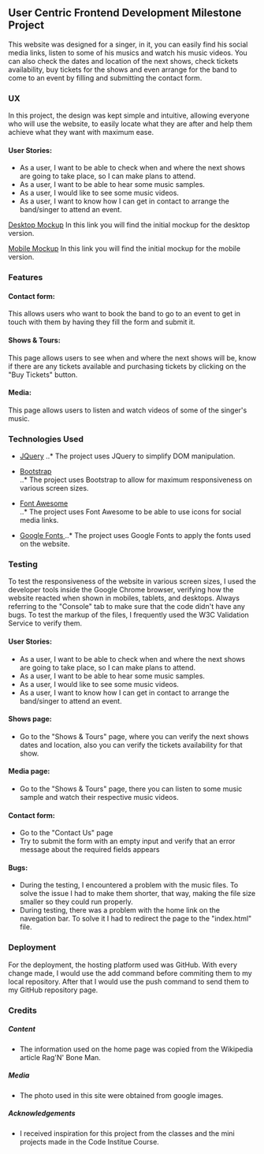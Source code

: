 ## User Centric Frontend Development Milestone Project  

This website was designed for a singer, in it, you can easily find his social media links, listen to some of his musics and watch his music videos. You can also check the dates and location of the next shows, check tickets availability, buy tickets for the shows and even arrange for the band to come to an event by filling and submitting the contact form.


### UX

In this project, the design was kept simple and intuitive, allowing everyone who will use the website, to easily locate what they are after and help them achieve what they want with maximum ease.

#### User Stories:

* As a user, I want to be able to check when and where the next shows are going to take place, so I can make plans to attend.
* As a user, I want to be able to hear some music samples.
* As a user, I would like to see some music videos.
* As a user,  I want to know how I can get in contact to arrange the band/singer to attend an event.

[Desktop Mockup](mockups/desktop_mockup.pdf) In this link you will find the initial mockup for the desktop version.

[Mobile Mockup](mockups/mobile_mockup.pdf) In this link you will find the initial mockup for the mobile version.


### Features

#### Contact form:
This allows users who want to book the band to go to an event to get in touch with them by having they fill the form and submit it.

#### Shows & Tours:
This page allows users to see when and where the next shows will be, know if there are any tickets available and purchasing tickets by clicking on the "Buy Tickets" button.

#### Media:
This page allows users to listen and watch videos of some of the singer's music.


### Technologies Used

* [JQuery](https://jquery.com "JQuery Homepage")
..* The project uses JQuery to simplify DOM manipulation.    


* [Bootstrap](https://getbootstrap.com/ "Bootstrap Homepage")  
..* The project uses Bootstrap to allow for maximum responsiveness on various screen sizes.   


* [Font Awesome](https://fontawesome.com "Font Awesome Homepage")   
..* The project uses Font Awesome to be able to use icons for social media links.


* [Google Fonts ](https://fonts.google.com "Google Fonts Homepage")
..* The project uses Google Fonts to apply the fonts used on the website.



### Testing

To test the responsiveness of the website in various screen sizes, I used the developer tools inside the Google Chrome browser, verifying how the website reacted when shown in mobiles, tablets, and desktops. Always referring to the "Console" tab to make sure that the code didn't have any bugs.
To test the markup of the files, I frequently used the W3C Validation Service to verify them.

#### User Stories:

* As a user, I want to be able to check when and where the next shows are going to take place, so I can make plans to attend.
* As a user, I want to be able to hear some music samples.
* As a user, I would like to see some music videos.
* As a user,  I want to know how I can get in contact to arrange the band/singer to attend an event.

#### Shows page:

* Go to the "Shows & Tours" page, where you can verify the next shows dates and location, also you can verify the tickets availability for that show.

#### Media page:
* Go to the "Shows & Tours" page, there you can listen to some music sample and watch their respective music videos.

#### Contact form:
* Go to the "Contact Us" page
* Try to submit the form with an empty input and verify that an error message about the required fields appears

#### Bugs:
* During the testing, I encountered a problem with the music files. To solve the issue I had to make them shorter, that way, making the file size smaller so they could run properly. 
* During testing, there was a problem with the home link on the navegation bar. To solve it I had to redirect the page to the "index.html" file.

### Deployment

For the deployment, the hosting platform used was GitHub. With every change made, I would use the add command before commiting them to my local repository. After that I would use the push command to send them to my GitHub repository page.


### Credits

##### Content
* The information used on the home page was copied from the Wikipedia article Rag'N' Bone Man.

##### Media
* The photo used in this site were obtained from google images.

##### Acknowledgements
* I received inspiration for this project from the classes and the mini projects made in the Code Institue Course.

